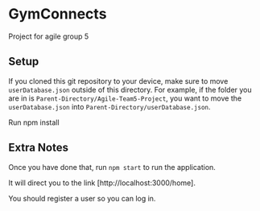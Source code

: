 # GymConnects
Project for agile group 5

## Setup
If you cloned this git repository to your device, make sure to move `userDatabase.json` outside of this directory. For example, if the folder you are in is `Parent-Directory/Agile-Team5-Project`, you want to move the `userDatabase.json` into `Parent-Directory/userDatabase.json`.

Run npm install 

## Extra Notes
Once you have done that, run `npm start` to run the application.

It will direct you to the link [http://localhost:3000/home].

You should register a user so you can log in.

